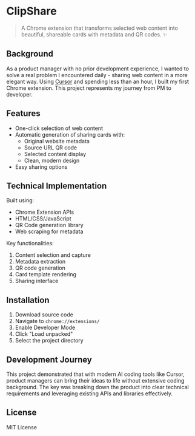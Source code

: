 # ClipShare

> A Chrome extension that transforms selected web content into beautiful, shareable cards with metadata and QR codes. ✨



## Background

As a product manager with no prior development experience, I wanted to solve a real problem I encountered daily - sharing web content in a more elegant way. Using [Cursor](https://cursor.sh/) and spending less than an hour, I built my first Chrome extension. This project represents my journey from PM to developer.

## Features

- One-click selection of web content
- Automatic generation of sharing cards with:
  - Original website metadata
  - Source URL QR code
  - Selected content display
  - Clean, modern design
- Easy sharing options

## Technical Implementation

Built using:
- Chrome Extension APIs
- HTML/CSS/JavaScript
- QR Code generation library
- Web scraping for metadata

Key functionalities:
1. Content selection and capture
2. Metadata extraction
3. QR code generation
4. Card template rendering
5. Sharing interface

## Installation

1. Download source code
2. Navigate to `chrome://extensions/`
3. Enable Developer Mode
4. Click "Load unpacked"
5. Select the project directory

## Development Journey

This project demonstrated that with modern AI coding tools like Cursor, product managers can bring their ideas to life without extensive coding background. The key was breaking down the product into clear technical requirements and leveraging existing APIs and libraries effectively.

## License

MIT License
